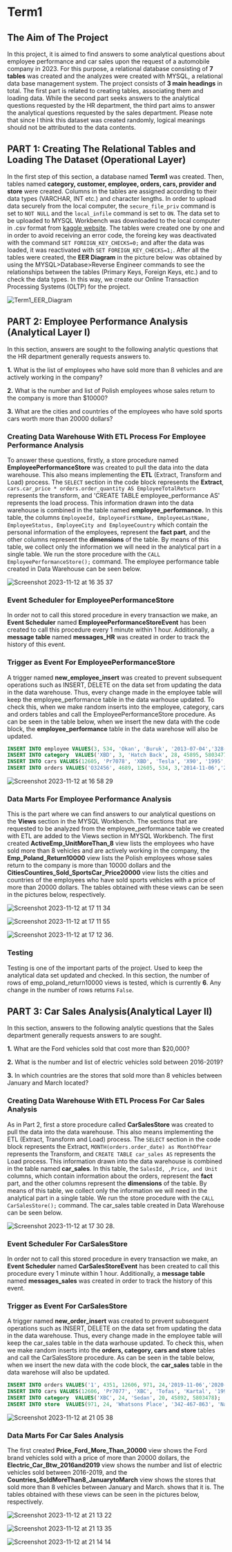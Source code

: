 # Term1

## The Aim of The Project
In this project, it is aimed to find answers to some analytical questions about employee performance and car sales upon the request of a automobile company in 2023. For this purpose, a relational database consisting of **7 tables** was created and the analyzes were created with MYSQL, a relational data base management system. The project consists of **3 main headings** in total. The first part is related to creating tables, associating them and loading data. While the second part seeks answers to the analytical questions requested by the HR department, the third part aims to answer the analytical questions requested by the sales department. Please note that since I think this dataset was created randomly, logical meanings should not be attributed to the data contents.

## PART 1: Creating The Relational Tables and Loading The Dataset (Operational Layer)
In the first step of this section, a database named **Term1** was created. Then, tables named **category, customer, employee, orders, cars, provider and store** were created. Columns in the tables are assigned according to their data types (VARCHAR, INT etc.) and character lengths. In order to upload data securely from the local computer, the `secure_file_priv` command is set to `NOT NULL` and the `local_infile` command is set to `ON`. The data set to be uploaded to MYSQL Workbench was downloaded to the local computer in .csv format from [kaggle website](https://www.kaggle.com/datasets/grncode/automotive-sector-compherensive-business-data-2023/data). The tables were created one by one and in order to avoid receiving an error code, the foreing key was deactivated with the command `SET FOREIGN_KEY_CHECKS=0;` and after the data was loaded, it was reactivated with `SET FOREIGN_KEY_CHECKS=1;`. After all the tables were created, the **EER Diagram** in the picture below was obtained by using the MYSQL>Database>Reverse Engineer commands to see the relationships between the tables (Primary Keys, Foreign Keys, etc.) and to check the data types. In this way, we create our Online Transaction Processing Systems (OLTP) for the project.

![Term1_EER_Diagram](https://github.com/ab-dum/Term1/assets/141356115/9e44246c-f6f7-4352-8776-424f2564c6ed)


## PART 2: Employee Performance Analysis (Analytical Layer I)
In this section, answers are sought to the following analytic questions that the HR department generally requests answers to.

**1.** What is the list of employees who have sold more than 8 vehicles and are actively working in the company?

**2.** What is the number and list of Polish employees whose sales return to the company is more than $10000?

**3.** What are the cities and countries of the employees who have sold sports cars worth more than 20000 dollars?

### Creating Data Warehouse With ETL Process For Employee Performance Analysis
To answer these questions, firstly, a store procedure named **EmployeePerformanceStore** was created to pull the data into the data warehouse. This also means implementing the **ETL** (Extract, Transform and Load) process. The `SELECT` section in the code block represents the **Extract**, `cars.car_price * orders.order_quantity AS EmployeeTotalReturn` represents the transform, and 'CREATE TABLE employee_performance AS' represents the load process. This information drawn into the data warehouse is combined in the table named **employee_performance.** In this table, the columns `EmployeeId, EmployeeFirstName, EmployeeLastName, EmployeeStatus, EmployeeCity and EmployeeCountry` which contain the personal information of the employees, represent the **fact part**, and the other columns represent the **dimensions** of the table. By means of this table, we collect only the information we will need in the analytical part in a single table. We run the store procedure with the `CALL EmployeePerformanceStore();` command. The employee performance table created in Data Warehouse can be seen below.

![Screenshot 2023-11-12 at 16 35 37](https://github.com/ab-dum/Term1/assets/141356115/85e46446-3b68-4498-a229-0dcc9b40a72b)

### Event Scheduler for EmployeePerformanceStore
In order not to call this stored procedure in every transaction we make, an **Event Scheduler** named **EmployeePerformanceStoreEvent** has been created to call this procedure every 1 minute within 1 hour. Additionally, a **message table** named **messages_HR** was created in order to track the history of this event.

### Trigger as Event For EmployeePerformanceStore
A trigger named **new_employee_insert** was created to prevent subsequent operations such as INSERT, DELETE on the data set from updating the data in the data warehouse. Thus, every change made in the employee table will keep the employee_performance table in the data warhouse updated. To check this, when we make random inserts into the employee, category, cars and orders tables and call the EmployeePerformanceStore procedure. As can be seen in the table below, when we insert the new data with the code block, the **employee_performance** table in the data warehose will also be updated.

``` sql
INSERT INTO employee VALUES(3, 534, 'Okan', 'Buruk', '2013-07-04','328-098-48', 'okanburuk@example.com', 'Off', 43567, 'Istanbul','Turkey');
INSERT INTO category  VALUES('XBD', 3, 'Hatch Back', 28, 45895, 5803477);
INSERT INTO cars VALUES(12605, 'Pr7078', 'XBD', 'Tesla', 'X90', '1995', 'Red', 4356459, 320985);
INSERT INTO orders VALUES('O32456', 4689, 12605, 534, 3,'2014-11-06','2018-10-12', '2020-06-24', 'Completed', 9);
```


![Screenshot 2023-11-12 at 16 58 29](https://github.com/ab-dum/Term1/assets/141356115/30ff89fb-7d59-4fcb-a0a4-2fadd6bc68a8)


### Data Marts For Employee Performance Analysis 
This is the part where we can find answers to our analytical questions on the **Views** section in the MYSQL Workbench. The sections that are requested to be analyzed from the employee_performance table we created with ETL are added to the Views section in MYSQL Workbench. The first created **ActiveEmp_UnitMoreThan_8** view lists the employees who have sold more than 8 vehicles and are actively working in the company, the **Emp_Poland_Return10000** view lists the Polish employees whose sales return to the company is more than 10000 dollars and the **CitiesCountires_Sold_SportsCar_Price20000** view lists the cities and countries of the employees who have sold sports vehicles with a price of more than 20000 dollars. The tables obtained with these views can be seen in the pictures below, respectively.

![Screenshot 2023-11-12 at 17 11 34](https://github.com/ab-dum/Term1/assets/141356115/319f0b76-0ec7-4791-b267-93e188d6ecfe)

![Screenshot 2023-11-12 at 17 11 55](https://github.com/ab-dum/Term1/assets/141356115/740b082e-e7f2-40fc-a328-af0a4239a51b)

![Screenshot 2023-11-12 at 17 12 36](https://github.com/ab-dum/Term1/assets/141356115/27cbe5b5-4d20-4287-8a92-bce87a0bbfe2).

### Testing
Testing is one of the important parts of the project. Used to keep the analytical data set updated and checked. In this section, the number of rows of emp_poland_return10000 views is tested, which is currently **6**. Any change in the number of rows returns `False`.

## PART 3: Car Sales Analysis(Analytical Layer II)
In this section, answers to the following analytic questions that the Sales department generally requests answers to are sought.
 
**1.** What are the Ford vehicles sold that cost more than $20,000?

**2.** What is the number and list of electric vehicles sold between 2016-2019?

**3.** In which countries are the stores that sold more than 8 vehicles between January and March located?

### Creating Data Warehouse With ETL Process For Car Sales Analysis
As in Part 2, first a store procedure called **CarSalesStore** was created to pull the data into the data warehouse. This also means implementing the ETL (Extract, Transform and Load) process. The `SELECT` section in the code block represents the Extract, `MONTH(orders.order_date) as MonthOfYear` represents the Transform, and `CREATE TABLE car_sales AS` represents the Load process. This information drawn into the data warehouse is combined in the table named **car_sales**. In this table, the `SalesId, ,Price, and Unit` columns, which contain information about the orders, represent the **fact** part, and the other columns represent the **dimensions** of the table. By means of this table, we collect only the information we will need in the analytical part in a single table. We run the store procedure with the `CALL CarSalesStore();` command. The car_sales table created in Data Warehouse can be seen below.

![Screenshot 2023-11-12 at 17 30 28](https://github.com/ab-dum/Term1/assets/141356115/6e9708e3-55c9-4555-9ba1-dd6e405ac5a2).

### Event Scheduler For CarSalesStore
In order not to call this stored procedure in every transaction we make, an **Event Scheduler** named **CarSalesStoreEvent** has been created to call this procedure every 1 minute within 1 hour. Additionally, a **message table** named **messages_sales** was created in order to track the history of this event.

### Trigger as Event For CarSalesStore
A trigger named **new_order_insert** was created to prevent subsequent operations such as INSERT, DELETE on the data set from updating the data in the data warehouse. Thus, every change made in the employee table will keep the car_sales table in the data warhouse updated. To check this, when we make random inserts into the **orders, category, cars and store** tables and call the CarSalesStore procedure. As can be seen in the table below, when we insert the new data with the code block, the **car_sales** table in the data warehose will also be updated.

``` sql
INSERT INTO orders VALUES('1', 4351, 12606, 971, 24,'2019-11-06','2020-10-12', '2021-06-24', 'Completed', 5);
INSERT INTO cars VALUES(12606, 'Pr7077', 'XBC', 'Tofas', 'Kartal', '1991', 'DarkGray', 4356454, 13545);
INSERT INTO category  VALUES('XBC', 24, 'Sedan', 20, 45892, 5803478);
INSERT INTO store  VALUES(971, 24, 'Whatsons Place', '342-467-863', 'Nagazaki', 'Japan', 'whatson3427@example.com', 4921);
```


![Screenshot 2023-11-12 at 21 05 38](https://github.com/ab-dum/Term1/assets/141356115/4b2bd82a-3d2d-45bb-a058-74131b189444)

### Data Marts For Car Sales Analysis
The first created **Price_Ford_More_Than_20000** view shows the Ford brand vehicles sold with a price of more than 20000 dollars, the **Electric_Car_Btw_2016and2019** view shows the number and list of electric vehicles sold between 2016-2019, and the **Countries_SoldMoreThan8_JanuarytoMarch** view shows the stores that sold more than 8 vehicles between January and March. shows that it is. The tables obtained with these views can be seen in the pictures below, respectively.

![Screenshot 2023-11-12 at 21 13 22](https://github.com/ab-dum/Term1/assets/141356115/6b7f6653-9930-4eea-88fc-26c64b6cb2b2)

![Screenshot 2023-11-12 at 21 13 35](https://github.com/ab-dum/Term1/assets/141356115/0ff688dc-059f-4e2f-a526-1052ab453435)

![Screenshot 2023-11-12 at 21 14 14](https://github.com/ab-dum/Term1/assets/141356115/387d797e-9b3d-48cd-a812-cbb3451c077b)

